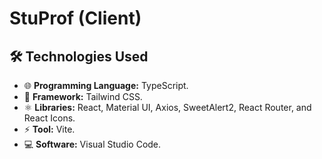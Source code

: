 # StuProf (Client)

## 🛠️ Technologies Used

- 🌐 **Programming Language:** TypeScript.
- 🧩 **Framework:** Tailwind CSS.
- ⚛️ **Libraries:** React, Material UI, Axios, SweetAlert2, React Router, and React Icons.
- ⚡ **Tool:** Vite.
- 💻 **Software:** Visual Studio Code.
